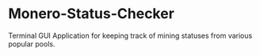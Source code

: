 # Monero-Status-Checker
Terminal GUI Application for keeping track of mining statuses from various popular pools.
